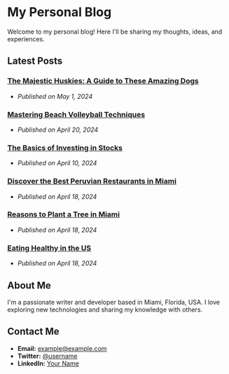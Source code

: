 # My Personal Blog

Welcome to my personal blog! Here I'll be sharing my thoughts, ideas, and experiences.

## Latest Posts

### [The Majestic Huskies: A Guide to These Amazing Dogs](post1.md)
- *Published on May 1, 2024*

### [Mastering Beach Volleyball Techniques](post2.md)
- *Published on April 20, 2024*

### [The Basics of Investing in Stocks](post3.md)
- *Published on April 10, 2024*

### [Discover the Best Peruvian Restaurants in Miami](post4.md)
- *Published on April 18, 2024*

### [Reasons to Plant a Tree in Miami](post5.md)
- *Published on April 18, 2024*

### [Eating Healthy in the US](post6.md)
- *Published on April 18, 2024*

## About Me

I'm a passionate writer and developer based in Miami, Florida, USA. I love exploring new technologies and sharing my knowledge with others.

## Contact Me

- **Email:** example@example.com
- **Twitter:** [@username](https://twitter.com/username)
- **LinkedIn:** [Your Name](https://www.linkedin.com/in/yourname/)
